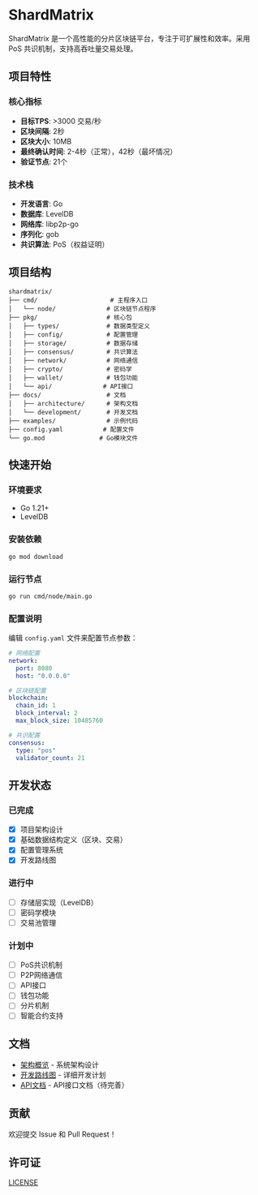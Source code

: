 # ShardMatrix

ShardMatrix 是一个高性能的分片区块链平台，专注于可扩展性和效率。采用 PoS 共识机制，支持高吞吐量交易处理。

## 项目特性

### 核心指标
- **目标TPS**: >3000 交易/秒
- **区块间隔**: 2秒
- **区块大小**: 10MB
- **最终确认时间**: 2-4秒（正常），42秒（最坏情况）
- **验证节点**: 21个

### 技术栈
- **开发语言**: Go
- **数据库**: LevelDB
- **网络库**: libp2p-go
- **序列化**: gob
- **共识算法**: PoS（权益证明）

## 项目结构

```
shardmatrix/
├── cmd/                    # 主程序入口
│   └── node/              # 区块链节点程序
├── pkg/                   # 核心包
│   ├── types/             # 数据类型定义
│   ├── config/            # 配置管理
│   ├── storage/           # 数据存储
│   ├── consensus/         # 共识算法
│   ├── network/           # 网络通信
│   ├── crypto/            # 密码学
│   ├── wallet/            # 钱包功能
│   └── api/              # API接口
├── docs/                  # 文档
│   ├── architecture/      # 架构文档
│   └── development/       # 开发文档
├── examples/              # 示例代码
├── config.yaml           # 配置文件
└── go.mod               # Go模块文件
```

## 快速开始

### 环境要求
- Go 1.21+
- LevelDB

### 安装依赖
```bash
go mod download
```

### 运行节点
```bash
go run cmd/node/main.go
```

### 配置说明
编辑 `config.yaml` 文件来配置节点参数：

```yaml
# 网络配置
network:
  port: 8080
  host: "0.0.0.0"

# 区块链配置
blockchain:
  chain_id: 1
  block_interval: 2
  max_block_size: 10485760

# 共识配置
consensus:
  type: "pos"
  validator_count: 21
```

## 开发状态

### 已完成
- [x] 项目架构设计
- [x] 基础数据结构定义（区块、交易）
- [x] 配置管理系统
- [x] 开发路线图

### 进行中
- [ ] 存储层实现（LevelDB）
- [ ] 密码学模块
- [ ] 交易池管理

### 计划中
- [ ] PoS共识机制
- [ ] P2P网络通信
- [ ] API接口
- [ ] 钱包功能
- [ ] 分片机制
- [ ] 智能合约支持

## 文档

- [架构概览](docs/architecture/overview.md) - 系统架构设计
- [开发路线图](docs/development/roadmap.md) - 详细开发计划
- [API文档](docs/api/) - API接口文档（待完善）

## 贡献

欢迎提交 Issue 和 Pull Request！

## 许可证

[LICENSE](LICENSE)
